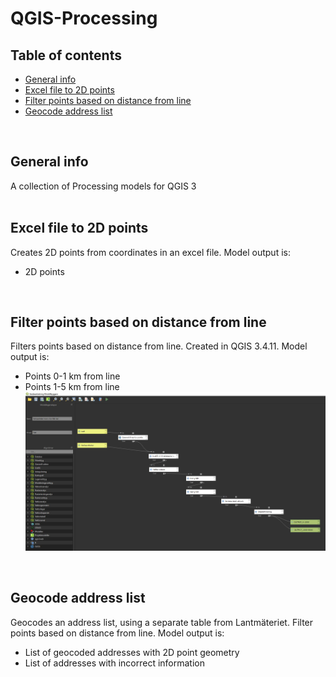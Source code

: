 # QGIS-Processing

## Table of contents
* [General info](#general-info)
* [Excel file to 2D points](#excel-file-to-2D-points)
* [Filter points based on distance from line](#filter-points-based-on-distance-from-line)
* [Geocode address list](#geocode-address-list)
<br/>

## General info
A collection of Processing models for QGIS 3
<br/><br/>

## Excel file to 2D points
Creates 2D points from coordinates in an excel file. Model output is:
- 2D points
<br/>

## Filter points based on distance from line
Filters points based on distance from line. Created in QGIS 3.4.11. Model output is:
- Points 0-1 km from line
- Points 1-5 km from line
![Image description](https://github.com/magnusnil/QGIS-Processing/blob/master/Filter%20points%20based%20on%20distance%20from%20line.JPG)

<br/>

## Geocode address list
Geocodes an address list, using a separate table from Lantmäteriet. Filter points based on distance from line. Model output is:
- List of geocoded addresses with 2D point geometry
- List of addresses with incorrect information
